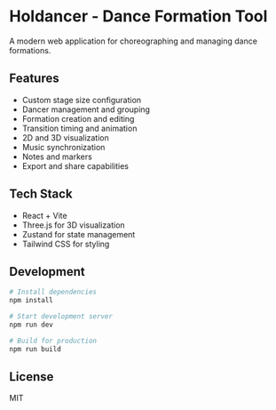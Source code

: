 # Holdancer - Dance Formation Tool

A modern web application for choreographing and managing dance formations.

## Features

- Custom stage size configuration
- Dancer management and grouping
- Formation creation and editing
- Transition timing and animation
- 2D and 3D visualization
- Music synchronization
- Notes and markers
- Export and share capabilities

## Tech Stack

- React + Vite
- Three.js for 3D visualization
- Zustand for state management
- Tailwind CSS for styling

## Development

```bash
# Install dependencies
npm install

# Start development server
npm run dev

# Build for production
npm run build
```

## License

MIT
